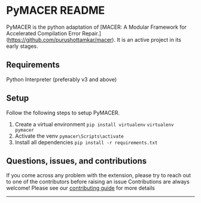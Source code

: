 # PyMACER README

PyMACER is the python adaptation of [MACER: A Modular Framework for Accelerated Compilation Error Repair.] (https://github.com/purushottamkar/macer).
It is an active project in its early stages.


## Requirements

Python Interpreter (preferably v3 and above)

## Setup
Follow the following steps to setup PyMACER.

1. Create a virtual environment 
	`pip install virtualenv`
	`virtualenv pymacer`
2. Activate the venv
	`pymacer\Scripts\activate`
3. Install all dependencies
	`pip install -r requirements.txt`

## Questions, issues, and contributions

If you come across any problem with the extension, please try to reach out to one of the contributors before raising an issue
Contributions are always welcome! Please see our [contributing guide](https://github.com/microsoft/ai.ed/blob/main/README.md) for more details

-----------------------------------------------------------------------------------------------------------

